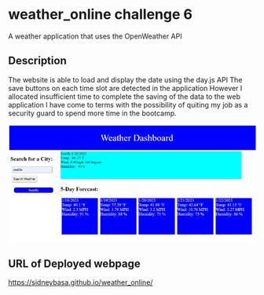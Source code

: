 # weather_online challenge 6
A weather application that uses the OpenWeather API

## Description
The website is able to load and display the date using the day.js API
The save buttons on each time slot are detected in the application
However I allocated insufficient time to complete the saving of the data to the web application
I have come to terms with the possibility of quiting my job as a security guard to spend more time in the bootcamp.

![A screen shot of the partially functioning weather data website](/screenshot.jpg)

## URL of Deployed webpage
https://sidneybasa.github.io/weather_online/
